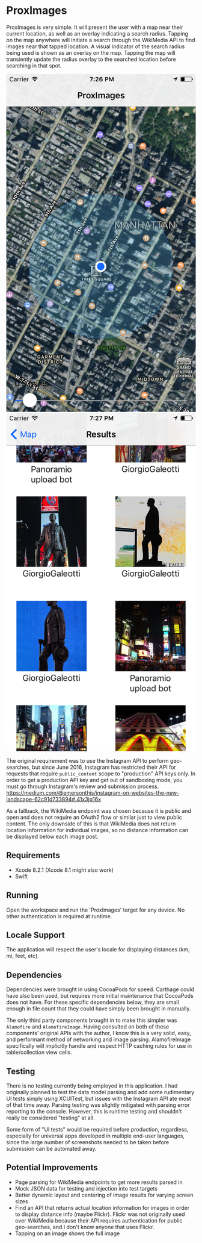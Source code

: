 # ProxImages

ProxImages is very simple. It will present the user with a map near their current location, as well as an overlay indicating a search radius. Tapping on the map anywhere will initiate a search through the WikiMedia API to find images near that tapped location. A visual indicator of the search radius being used is shown as an overlay on the map. Tapping the map will transiently update the radius overlay to the searched location before searching in that spot.

![Map View](img/ProxImages1.png) ![Results View](img/ProxImages2.png)

The original requirement was to use the Instagram API to perform geo-searches, but since June 2016, Instagram has restricted their API for requests that require `public_content` scope to "production" API keys only. In order to get a production API key and get out of sandboxing mode, you must go through Instagram's review and submission process. https://medium.com/@emersonthis/instagram-on-websites-the-new-landscape-62c91d733894#.41x3jq16x

As a fallback, the WikiMedia endpoint was chosen because it is public and open and does not require an OAuth2 flow or similar just to view public content. The only downside of this is that WikiMedia does not return location information for individual images, so no distance information can be displayed below each image post.

## Requirements

- Xcode 8.2.1 (Xcode 8.1 might also work)
- Swift

## Running

Open the workspace and run the 'ProxImages' target for any device. No other authentication is required at runtime.

## Locale Support

The application will respect the user's locale for displaying distances (km, mi, feet, etc).

## Dependencies

Dependencies were brought in using CocoaPods for speed. Carthage could have also been used, but requires more initial maintenance that CocoaPods does not have. For these specific dependencies below, they are small enough in file count that they could have simply been brought in manually.

The only third party components brought in to make this simpler was `Alamofire` and `AlamofireImage`. Having consulted on both of these components' original APIs with the author, I know this is a very solid, easy, and performant method of networking and image parsing. AlamofireImage specifically will implicitly handle and respect HTTP caching rules for use in table/collection view cells.

## Testing

There is no testing currently being employed in this application. I had originally planned to test the data model parsing and add some rudimentary UI tests simply using XCUITest, but issues with the Instagram API ate most of that time away. Parsing testing was slightly mitigated with parsing error reporting to the console. However, this is runtime testing and shouldn't really be considered "testing" at all.

Some form of "UI tests" would be required before production, regardless, especially for universal apps developed in multiple end-user languages, since the large number of screenshots needed to be taken before submission can be automated away.

## Potential Improvements 

- Page parsing for WikiMedia endpoints to get more results parsed in
- Mock JSON data for testing and injection into test targets
- Better dynamic layout and centering of image results for varying screen sizes
- Find an API that returns actual location information for images in order to display distance info (maybe Flickr). Flickr was not originally used over WikiMedia because their API requires authentication for public geo-searches, and I don't know anyone that uses Flickr.
- Tapping on an image shows the full image
